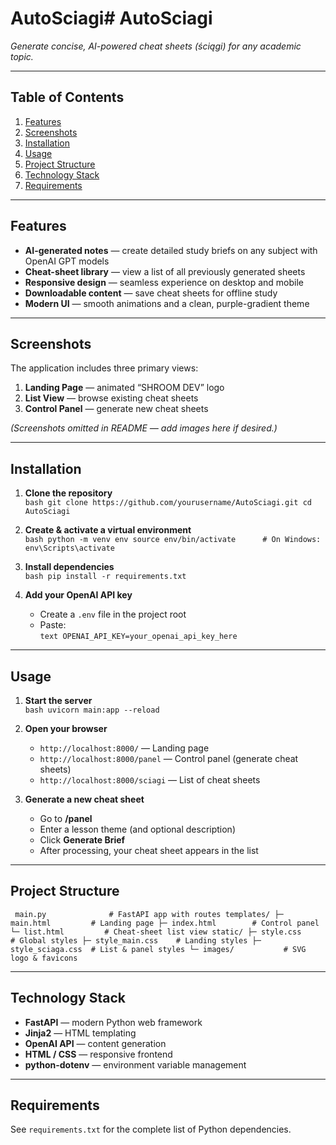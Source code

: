 # AutoSciagi# AutoSciagi
*Generate concise, AI-powered cheat sheets (ściągi) for any academic topic.*

---

## Table of Contents
1. [Features](#features)  
2. [Screenshots](#screenshots)  
3. [Installation](#installation)  
4. [Usage](#usage)  
5. [Project Structure](#project-structure)  
6. [Technology Stack](#technology-stack)  
7. [Requirements](#requirements)

---

## Features
- **AI-generated notes** — create detailed study briefs on any subject with OpenAI GPT models  
- **Cheat-sheet library** — view a list of all previously generated sheets  
- **Responsive design** — seamless experience on desktop and mobile  
- **Downloadable content** — save cheat sheets for offline study  
- **Modern UI** — smooth animations and a clean, purple-gradient theme  

---

## Screenshots
The application includes three primary views:

1. **Landing Page** — animated “SHROOM DEV” logo  
2. **List View** — browse existing cheat sheets  
3. **Control Panel** — generate new cheat sheets  

*(Screenshots omitted in README — add images here if desired.)*

---

## Installation
1. **Clone the repository**  
   ``bash
   git clone https://github.com/yourusername/AutoSciagi.git
   cd AutoSciagi
   ``

2. **Create & activate a virtual environment**  
   ``bash
   python -m venv env
   source env/bin/activate      # On Windows: env\Scripts\activate
   ``

3. **Install dependencies**  
   ``bash
   pip install -r requirements.txt
   ``

4. **Add your OpenAI API key**  
   - Create a `.env` file in the project root  
   - Paste:  
     ``text
     OPENAI_API_KEY=your_openai_api_key_here
     ``

---

## Usage
1. **Start the server**  
   ``bash
   uvicorn main:app --reload
   ``

2. **Open your browser**  
   - `http://localhost:8000/` — Landing page  
   - `http://localhost:8000/panel` — Control panel (generate cheat sheets)  
   - `http://localhost:8000/sciagi` — List of cheat sheets  

3. **Generate a new cheat sheet**  
   - Go to **/panel**  
   - Enter a lesson theme (and optional description)  
   - Click **Generate Brief**  
   - After processing, your cheat sheet appears in the list  

---

## Project Structure
`` 
main.py              # FastAPI app with routes
templates/
├─ main.html         # Landing page
├─ index.html        # Control panel
└─ list.html         # Cheat-sheet list view
static/
├─ style.css         # Global styles
├─ style_main.css    # Landing styles
├─ style_sciaga.css  # List & panel styles
└─ images/           # SVG logo & favicons
`` 

---

## Technology Stack
- **FastAPI** — modern Python web framework  
- **Jinja2** — HTML templating  
- **OpenAI API** — content generation  
- **HTML / CSS** — responsive frontend  
- **python-dotenv** — environment variable management  

---

## Requirements
See `requirements.txt` for the complete list of Python dependencies.
